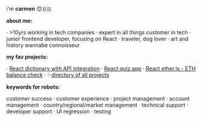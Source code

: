 
i'm **carmen** 😊🇩🇴

**about me:**

 · >10yrs working in tech companies
 · expert in all things customer in tech
 · junior frontend developer, focusing on React
 · traveler, dog lover
 · art and history wannabe connoisseur

**my fav projects:**

 · [React dictionary with API integration](https://github.com/cgbl-90/dictionary-project)
 · [React quiz app](https://github.com/cgbl-90/react-quiz-app)
 · [React ether.js - ETH balance check](https://github.com/cgbl-90/ether-react-balance)
 · ✨[directory of all projects](https://github.com/cgbl-90/cgbl-90/blob/main/project-directory.md)

**keywords for robots:**

customer success · customer experience · project management · account management · country/regional/market management · technical support · developer support · UI regression · testing
